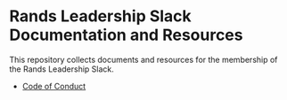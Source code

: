 # Rands Leadership Slack Documentation and Resources

This repository collects documents and resources for the membership of the Rands Leadership Slack.

* [Code of Conduct](https://github.com/randsleadershipslack/documents-and-resources/blob/master/code-of-conduct.md)
